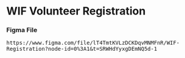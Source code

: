 <h1>WIF Volunteer Registration</h1>

<h3>Figma File</h3>
<samp>
https://www.figma.com/file/lT4TmtKVLzDCKDqvMNMFnR/WIF-Registration?node-id=0%3A1&t=SRWHdYyxgDEmNQ5d-1
</samp>
